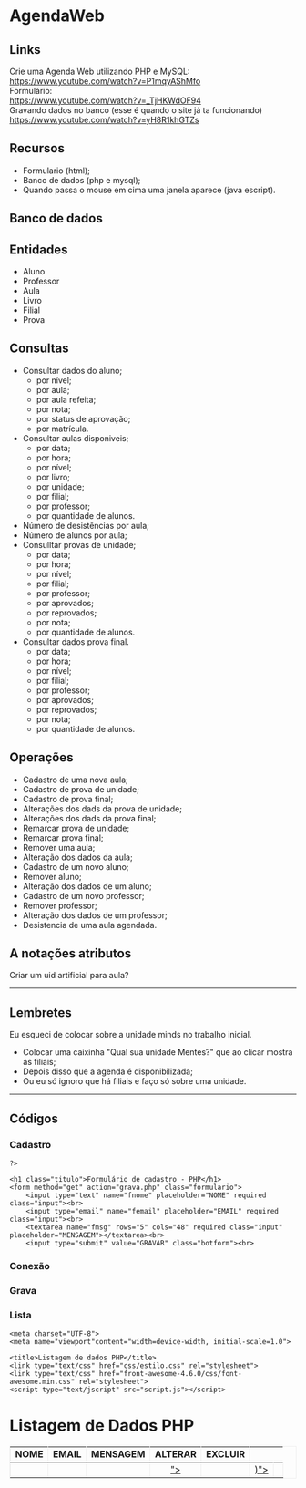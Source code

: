 # AgendaWeb
## Links
Crie uma Agenda Web utilizando PHP e MySQL: <br>
https://www.youtube.com/watch?v=P1mqyAShMfo <br>
Formulário: <br>
https://www.youtube.com/watch?v=_TjHKWdOF94 <br>
Gravando dados no banco (esse é quando o site já ta funcionando) <br>
https://www.youtube.com/watch?v=yH8R1khGTZs

## Recursos
* Formulario (html);
* Banco de dados (php e mysql);
* Quando passa o mouse em cima uma janela aparece (java escript).

## Banco de dados
## Entidades
* Aluno
* Professor
* Aula
* Livro
* Filial
* Prova

## Consultas
* Consultar dados do aluno;
  * por nível;
  * por aula;
  * por aula refeita;
  * por nota;
  * por status de aprovação;
  * por matrícula.
* Consultar aulas disponiveis;
  * por data;
  * por hora;
  * por nível;
  * por livro;
  * por unidade;
  * por filial;
  * por professor;
  * por quantidade de alunos.
* Número de desistências por aula;
* Número de alunos por aula;
* Consulltar provas de unidade;
  * por data;
  * por hora;
  * por nível;
  * por filial;
  * por professor;
  * por aprovados;
  * por reprovados;
  * por nota;
  * por quantidade de alunos.
* Consultar dados prova final.
  * por data;
  * por hora;
  * por nível;
  * por filial;
  * por professor;
  * por aprovados;
  * por reprovados;
  * por nota;
  * por quantidade de alunos.

## Operações
* Cadastro de uma nova aula;
* Cadastro de prova de unidade;
* Cadastro de prova final;
* Alterações dos dads da prova de unidade;
* Alterações dos dads da prova final;
* Remarcar prova de unidade;
* Remarcar prova final;
* Remover uma aula;
* Alteração dos dados da aula;
* Cadastro de um novo aluno;
* Remover aluno;
* Alteração dos dados de um aluno;
* Cadastro de um novo professor;
* Remover professor;
* Alteração dos dados de um professor;
* Desistencia de uma aula agendada.

## A notações atributos
Criar um uid artificial para aula?

---

## Lembretes
Eu esqueci de colocar sobre a unidade minds no trabalho inicial.
  * Colocar uma caixinha "Qual sua unidade Mentes?" que ao clicar mostra as filiais;
  * Depois disso que a agenda é disponibilizada;
  * Ou eu só ignoro que há filiais e faço só sobre uma unidade.
  
---

## Códigos

### Cadastro

<!DOCTYPE html>
<html lang="en">
<head>
<meta charset="UTF-8">
<meta name="viewport"content="width=device-width, initial-scale="1.0">
<title>Mentes</title>
</head>
<body>
    <?php
        //Conxão com o banco
        $db = new PDO("mysql:host=localhost;dbname=mentes;charset=utf8","root","");
 
    ?>
</body>
<body>

    <h1 class="titulo">Formulário de cadastro - PHP</h1>
    <form method="get" action="grava.php" class="formulario">
        <input type="text" name="fnome" placeholder="NOME" required class="input"><br>
        <input type="email" name="femail" placeholder="EMAIL" required class="input"><br>
        <textarea name="fmsg" rows="5" cols="48" required class="input" placeholder="MENSAGEM"></textarea><br>
        <input type="submit" value="GRAVAR" class="botform"><br>

</body>        
</html>

### Conexão

<?php
    $conexao=myslqi_connect("localhost", "root", "", "mentes");
?>

### Grava

<?php
    include("conexao.php");

    $recnome=$_GET["fnome"];
    $recemail=$_GET["femail"];
    $recmsg=$_GET["fmsg"];

    mysqli_query($conexao, "insert into dados (nome, email, msg) values ("recnome", "recemail", "recmsg")");

    header("location:lista.php");
?>

### Lista

<!DOCTYPE html>
<html lang="en">
<head>

    <meta charset="UTF-8">
    <meta name="viewport"content="width=device-width, initial-scale=1.0">

    <title>Listagem de dados PHP</title>
    <link type="text/css" href="css/estilo.css" rel="stylesheet">
    <link type="text/css" href="front-awesome-4.6.0/css/font-awesome.min.css" rel="stylesheet">
    <script type="text/jscript" src="script.js"></script>

</head>
<body>
    <h1 class="titulo">Listagem de Dados PHP</h1>
    <table width="100%" border="1" bordercolor="#EEE" cellspacing="0" cellpadding="10">
        <tr>
            <td><strong>NOME</strong></td>
            <td><strong>EMAIL</strong></td>
            <td><strong>MENSAGEM</strong></td>
            <td width="10"><strong>ALTERAR</strong></td>
            <td width="10"><strong>EXCLUIR</strong></td>
        </tr>
        <?php
            include("conecta.php");
        $seleciona=mysqli_query($conexao, "select * from dados order by id desc");
            while ($campo=mysqli_fetch_array($seleciona)) {?>
                <tr>
                    <td><?$campo["nome"]?></td>
                    <td><?$campo["email"]?></td>
                    <td><?$campo["msg"]?></td>
                    <td align="center"><a href="editar.php?editaid=<?=$campo["id"]?>"><i class="fa fa-edit"></i></a><td>
                    <td align="center"><a href="#" onClick="verifica(<?$campo["id"]?>)"><i class="fa fa-trash"></i></a><td>
                </tr>
        <?php   }?>
    </table>
</body>



